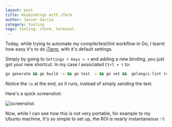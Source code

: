 ```yaml
---
layout: post
title: Keybindings with iTerm
author: Javier Garcia
category: tooling
tags: tooling, iterm, terminal
---
```


Today, while trying to automate my compile/test/lint workflow in Go, I learnt
how easy it's to do [iTerm][0], with it's default settings.

Simply by going to `Settings > Keys > +` and adding a new binding, you just got
your new shortcut. In my case I associated `Ctrl + t` to:

```bash
go generate && go build -v && go test -v && go vet &&  golangci-lint run\n
```

Notice the `\n` at the end, so it runs, instead of simply _sending_ the text.

Here's a quick screenshot:

![screenshot](/assets/iterm-keybinding.png)

Now, while I can see how this is not very portable, for example to my Ubuntu machine,
It's so simple to set up, the ROI is nearly instantaneous :-)

[0]: http://www.iterm2.com
